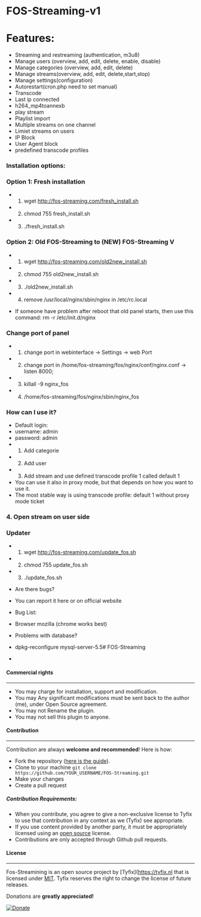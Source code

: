 # FOS-Streaming-v1
# Features: 
- Streaming and restreaming (authentication, m3u8)
- Manage users (overview, add, edit, delete, enable, disable)
- Manage categories (overview, add, edit, delete)
- Manage streams(overview, add, edit, delete,start,stop)
- Manage settings(configuration)
- Autorestart(cron.php need to set manual)
- Transcode
- Last ip connected
- h264_mp4toannexb
- play stream
- Playlist import
- Multiple streams on one channel
- Limiet streams on users
- IP Block
- User Agent block
- predefined transcode profiles


### Installation options:
### Option 1: Fresh installation
- 1. wget http://fos-streaming.com/fresh_install.sh
- 2. chmod 755 fresh_install.sh
- 3. ./fresh_install.sh

### Option 2: Old FOS-Streaming to (NEW) FOS-Streaming V
- 1. wget http://fos-streaming.com/old2new_install.sh
- 2. chmod 755 old2new_install.sh
- 3. ./old2new_install.sh
- 4. remove /usr/local/nginx/sbin/nginx in /etc/rc.local

- If someone have problem after reboot that old panel starts, then use this command: rm -r /etc/init.d/nginx

### Change port of panel
- 1. change port in webinterface -> Settings -> web Port
- 2. change port in /home/fos-streaming/fos/nginx/conf/nginx.conf -> listen 8000;
- 3. killall -9 nginx_fos
- 4. /home/fos-streaming/fos/nginx/sbin/nginx_fos

### How can I use it?
- Default login:
- username: admin
- password: admin
- 1. Add categorie
- 2. Add user
- 3. Add stream and use defined transcode profile 1 called default 1
- You can use it also in proxy mode, but that depends on how you want to use it.
- The most stable way is using transcode profile: default 1 without proxy mode ticket

### 4. Open stream on user side

### Updater
- 1. wget http://fos-streaming.com/update_fos.sh
- 2. chmod 755 update_fos.sh
- 3. ./update_fos.sh

- Are there bugs?
- You can report it here or on official website

- Bug List:
- Browser mozilla (chrome works best)

- Problems with database?
- dpkg-reconfigure mysql-server-5.5# FOS-Streaming
- 
#### Commercial rights
------------
- You may charge for installation, support and modification.
- You may Any significant modifications must be sent back to the author (me), under Open Source agreement.
- You may not Rename the plugin.
- You may not sell this plugin to anyone.

#### Contribution
------------
Contribution are always **welcome and recommended**! Here is how:

- Fork the repository ([here is the guide](https://help.github.com/articles/fork-a-repo/)).
- Clone to your machine ```git clone https://github.com/YOUR_USERNAME/FOS-Streaming.git```
- Make your changes
- Create a pull request

##### Contribution Requirements:

- When you contribute, you agree to give a non-exclusive license to Tyfix to use that contribution in any context as we (Tyfix) see appropriate.
- If you use content provided by another party, it must be appropriately licensed using an [open source](http://opensource.org/licenses) license.
- Contributions are only accepted through Github pull requests.

#### License
-------
Fos-Streamining is an open source project by [Tyfix](https://tyfix.nl that is licensed under [MIT](http://opensource.org/licenses/MIT). Tyfix
reserves the right to change the license of future releases.


Donations are **greatly appreciated!**

[![Donate](https://www.paypalobjects.com/en_US/i/btn/btn_donateCC_LG.gif "Tyfix ")](https://www.paypal.com/cgi-bin/webscr?cmd=_s-xclick&hosted_button_id=6ATJFKYPFY65W "Donate")
